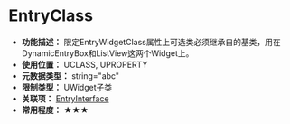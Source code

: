 ﻿# EntryClass

- **功能描述：** 限定EntryWidgetClass属性上可选类必须继承自的基类，用在DynamicEntryBox和ListView这两个Widget上。
- **使用位置：** UCLASS, UPROPERTY
- **元数据类型：** string="abc"
- **限制类型：** UWidget子类
- **关联项：** [EntryInterface](#Meta_Widget_EntryInterface)
- **常用程度：** ★★★